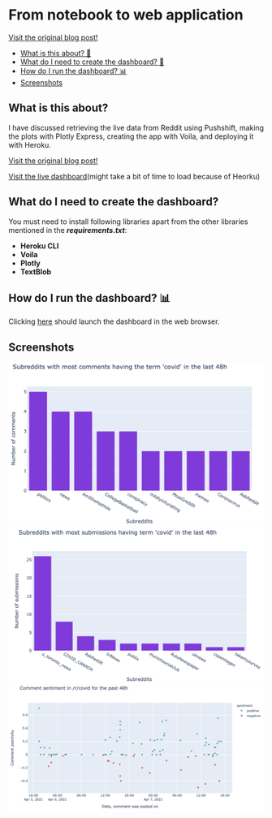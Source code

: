 # From notebook to web application

[Visit the original blog post!](https://duarteocarmo.com)

* [What is this about? 🤔](#what-is-this-about)
* [What do I need to create the dashboard? 📔](#what-do-i-need-to-create-the-dashboard)
* [How do I run the dashboard? 📊](#how-do-i-run-the-dashboard-bar_chart)
* [Screenshots](#screenshots)


## What is this about?

I have discussed retrieving the live data from Reddit using Pushshift, making the plots with Plotly Express, creating the app with Voila, and deploying it with Heroku.

[Visit the original blog post!](https://duarteocarmo.com)

[Visit the live dashboard](https://reddit-monitoring-dashboard.herokuapp.com/)(might take a bit of time to load because of Heorku)





## What do I need to create the dashboard? 

You must need to install following libraries apart from the other libraries mentioned in the ___requirements.txt___:
* __Heroku CLI__
* __Voila__
* __Plotly__
* __TextBlob__


## How do I run the dashboard? :bar_chart:

Clicking [here](https://reddit-monitoring-dashboard.herokuapp.com/) should launch the dashboard in the web browser.

## Screenshots

![](images/comment_activity.png)
![](images/submission_activity.png)
![](images/sentiment_timeline.png)


